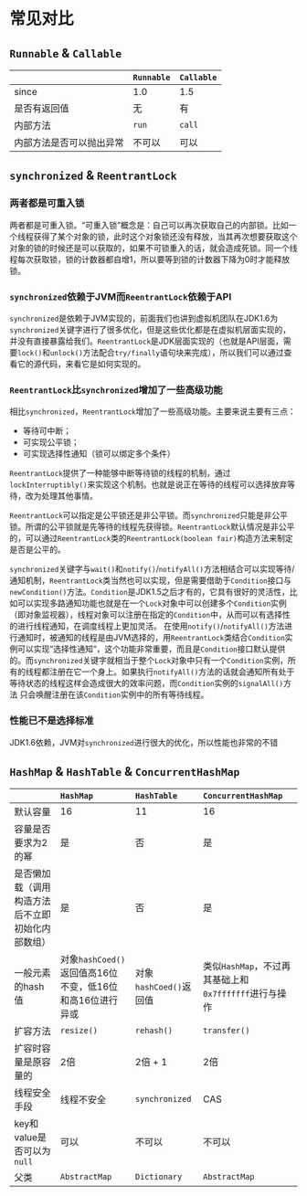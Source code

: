 # 常见对比

## `Runnable` & `Callable`

|                          | `Runnable` | `Callable` |
| :----------------------- | :--------- | :--------- |
| since                    | 1.0        | 1.5        |
| 是否有返回值             | 无         | 有         |
| 内部方法                 | `run`      | `call`     |
| 内部方法是否可以抛出异常 | 不可以     | 可以       |

## `synchronized` & `ReentrantLock`

### 两者都是可重入锁

两者都是可重入锁。“可重入锁”概念是：自己可以再次获取自己的内部锁。比如一个线程获得了某个对象的锁，此时这个对象锁还没有释放，当其再次想要获取这个对象的锁的时候还是可以获取的，如果不可锁重入的话，就会造成死锁。同一个线程每次获取锁，锁的计数器都自增1，所以要等到锁的计数器下降为0时才能释放锁。

### `synchronized`依赖于JVM而`ReentrantLock`依赖于API

`synchronized`是依赖于JVM实现的，前面我们也讲到虚拟机团队在JDK1.6为`synchronized`关键字进行了很多优化，但是这些优化都是在虚拟机层面实现的，并没有直接暴露给我们。`ReentrantLock`是JDK层面实现的（也就是API层面，需要`lock()`和`unlock()`方法配合`try/finally`语句块来完成），所以我们可以通过查看它的源代码，来看它是如何实现的。

### `ReentrantLock`比`synchronized`增加了一些高级功能

相比`synchronized`，`ReentrantLock`增加了一些高级功能。主要来说主要有三点：

- 等待可中断；
- 可实现公平锁；
- 可实现选择性通知（锁可以绑定多个条件）

`ReentrantLock`提供了一种能够中断等待锁的线程的机制，通过`lockInterruptibly()`来实现这个机制。也就是说正在等待的线程可以选择放弃等待，改为处理其他事情。

`ReentrantLock`可以指定是公平锁还是非公平锁。而`synchronized`只能是非公平锁。所谓的公平锁就是先等待的线程先获得锁。`ReentrantLock`默认情况是非公平的，可以通过`ReentrantLock`类的`ReentrantLock(boolean fair)`构造方法来制定是否是公平的。

`synchronized`关键字与`wait()`和`notify()`/`notifyAll()`方法相结合可以实现等待/通知机制，`ReentrantLock`类当然也可以实现，但是需要借助于`Condition`接口与`newCondition()`方法。`Condition`是JDK1.5之后才有的，它具有很好的灵活性，比如可以实现多路通知功能也就是在一个`Lock`对象中可以创建多个`Condition`实例（即对象监视器），线程对象可以注册在指定的`Condition`中，从而可以有选择性的进行线程通知，在调度线程上更加灵活。 在使用`notify()`/`notifyAll()`方法进行通知时，被通知的线程是由JVM选择的，用`ReentrantLock`类结合`Condition`实例可以实现“选择性通知”，这个功能非常重要，而且是`Condition`接口默认提供的。而`synchronized`关键字就相当于整个`Lock`对象中只有一个`Condition`实例，所有的线程都注册在它一个身上。如果执行`notifyAll()`方法的话就会通知所有处于等待状态的线程这样会造成很大的效率问题，而`Condition`实例的`signalAll()`方法 只会唤醒注册在该`Condition`实例中的所有等待线程。

### 性能已不是选择标准

JDK1.6依赖，JVM对`synchronized`进行很大的优化，所以性能也非常的不错

## `HashMap` & `HashTable` & `ConcurrentHashMap`

|                                                  | `HashMap`                                                | `HashTable`            | `ConcurrentHashMap`                                   |
| :----------------------------------------------- | :------------------------------------------------------- | :--------------------- | :---------------------------------------------------- |
| 默认容量                                         | 16                                                       | 11                     | 16                                                    |
| 容量是否要求为2的幂                              | 是                                                       | 否                     | 是                                                    |
| 是否懒加载（调用构造方法后不立即初始化内部数组） | 是                                                       | 否                     | 是                                                    |
| 一般元素的hash值                                 | 对象`hashCoed()`返回值高16位不变，低16位和高16位进行异或 | 对象`hashCoed()`返回值 | 类似`HashMap`，不过再其基础上和`0x7fffffff`进行与操作 |
| 扩容方法                                         | `resize()`                                               | `rehash()`             | `transfer()`                                          |
| 扩容时容量是原容量的                             | 2倍                                                      | 2倍 + 1                | 2倍                                                   |
| 线程安全手段                                     | 线程不安全                                               | `synchronized`         | CAS                                                   |
| key和value是否可以为`null`                       | 可以                                                     | 不可以                 | 不可以                                                |
| 父类                                             | `AbstractMap`                                            | `Dictionary`           | `AbstractMap`                                         |
